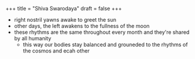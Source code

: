 +++
title = "Shiva Swarodaya"
draft = false
+++

-   right nostril yawns awake to greet the sun
-   other days, the left awakens to the fullness of the moon
-   these rhythms are the same throughout every month and they're shared by all humanity
    -   this way our bodies stay balanced and grouneded to the rhythms of the cosmos and ecah other